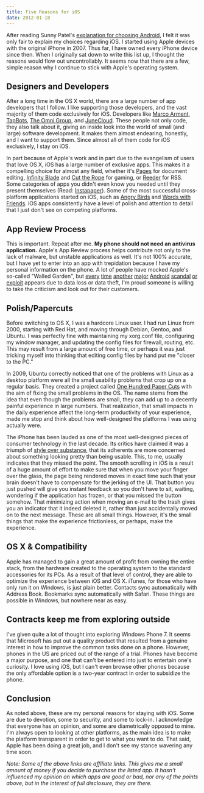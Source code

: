 ```yaml
---
title: Five Reasons for iOS
date: 2012-01-18
---
```


After reading Sunny Patel's [explanation for choosing Android][1], I felt it was only fair to explain my choices regarding iOS.  I started using Apple devices with the original iPhone in 2007.  Thus far, I have owned every iPhone device since then.  When I originally sat down to write this list up, I thought the reasons would flow out uncontrollably.  It seems now that there are a few, simple reason why I continue to stick with Apple's operating system.

## Designers and Developers
After a long time in the OS X world, there are a large number of app developers that I follow.  I like supporting those developers, and the vast majority of them code exclusively for iOS.  Developers like [Marco Arment][2], [TapBots][3], [The Omni Group][4], and [JuneCloud][5].  These people not only code, they also talk about it, giving an inside look into the world of small (and large) software development.  It makes them almost endearing, honestly, and I want to support them.  Since almost all of them code for iOS exclusively, I stay on iOS.

In part because of Apple's work and in part due to the evangelism of users that love OS X, iOS has a large number of exclusive apps.  This makes it a compelling choice for almost any field, whether it's [Pages][pages] for document editing, [Infinity Blade][ib] and [Cut the Rope][ctr] for gaming, or [Reeder][reeder] for RSS.  Some categories of apps you didn't even know you needed until they present themselves (Read: [Instapaper][instapaper]).  Some of the most successful cross-platform applications started on iOS, such as [Angry Birds][angry_birds] and [Words with Friends][words_with_friends].  iOS apps consistently have a level of polish and attention to detail that I just don't see on competing platforms.

## App Review Process
This is important.  Repeat after me.  **My phone should not need an antivirus application.**  Apple's App Review process helps contribute not only to the lack of malware, but unstable applications as well.  It's not 100% accurate, but I have yet to enter into an app with trepidation because I have my personal information on the phone.  A lot of people have mocked Apple's so-called "Walled Garden", but [every][vir1] [time][vir2] [another][vir3] [major][vir4] [Android][vir5] [scandal][vir6] [or][vir7] [exploit][vir8] appears due to data loss or data theft, I'm proud someone is willing to take the criticism and look out for their customers.

## Polish/Papercuts
Before switching to OS X, I was a hardcore Linux user.  I had run Linux from 2000, starting with Red Hat, and moving through Debian, Gentoo, and Ubuntu.  I was perfectly fine with maintaining my xorg.conf file, configuring my window manager, and updating the config files for firewall, routing, etc.  This may result from a large amount of free time, or perhaps it was just tricking myself into thinking that editing config files by hand put me "closer to the PC."

In 2009, Ubuntu correctly noticed that one of the problems with Linux as a desktop platform were all the small usability problems that crop up on a regular basis.  They created a project called [One Hundred Paper Cuts][100paper] with the aim of fixing the small problems in the OS.  The name stems from the idea that even though the problems are small, they can add up to a decently painful experience in large numbers.  That realization, that small impacts in the daily experience affect the long-term productivity of your experience, made me stop and think about how well-designed the platforms I was using actually were.

The iPhone has been lauded as one of the most well-designed pieces of consumer technology in the last decade.  Its critics have claimed it was a triumph of [style over substance][style], that its adherents are more concerned about something looking pretty than being usable.  This, to me, usually indicates that they missed the point.  The smooth scrolling in iOS is a result of a huge amount of effort to make sure that when you move your finger over the glass, the page being rendered moves in exact time such that your brain doesn't have to compensate for the jerking of the UI.  That button you just pushed will give you instant feedback so you don't have to sit, waiting, wondering if the application has frozen, or that you missed the button somehow.  That minimizing action when moving an e-mail to the trash gives you an indicator that it indeed deleted it, rather than just accidentally moved on to the next message.  These are all small things.  However, it's the small things that make the experience frictionless, or perhaps, make the experience.

## OS X & Compatibility
Apple has managed to gain a great amount of profit from owning the entire stack, from the hardware created to the operating system to the standard accessories for its PCs.  As a result of that level of control, they are able to optimize the experience between iOS and OS X.  iTunes, for those who have only run it on Windows, is just plain better.  Contacts sync automatically with Address Book.  Bookmarks sync automatically with Safari.  These things are possible in Windows, but nowhere near as easy.

## Contracts keep me from exploring outside
I've given quite a lot of thought into exploring Windows Phone 7.  It seems that Microsoft has put out a quality product that resulted from a genuine interest in how to improve the common tasks done on a phone.  However, phones in the US are priced out of the range of a trial.  Phones have become a major purpose, and one that can't be entered into just to entertain one's curiosity.  I love using iOS, but I can't even browse other phones because the only affordable option is a two-year contract in order to subsidize the phone.

## Conclusion
As noted above, these are my personal reasons for staying with iOS.  Some are due to devotion, some to security, and some to lock-in.  I acknowledge that everyone has an opinion, and some are diametrically opposed to mine.  I'm always open to looking at other platforms, as the main idea is to make the platform transparent in order to get to what you want to do. That said, Apple has been doing a great job, and I don't see my stance wavering any time soon.


*Note: Some of the above links are affiliate links.  This gives me a small amount of money if you decide to purchase the listed app.  It hasn't influenced my opinion on which apps are good or bad, nor any of the points above, but in the interest of full disclosure, they are there.*

[1]: http://srpatel03.appspot.com/android_article.html
[2]: http://www.marco.org/
[3]: http://tapbots.com/
[4]: http://www.omnigroup.com/
[5]: http://junecloud.com/

[instapaper]: http://itunes.apple.com/us/app/instapaper/id288545208?mt=8&partnerId=30&siteID=wgU5kIMCq5c
[pages]: http://itunes.apple.com/us/app/pages/id361309726?mt=8&partnerId=30&siteID=wgU5kIMCq5c
[ib]: http://itunes.apple.com/us/app/infinity-blade/id387428400?mt=8
[ctr]: http://itunes.apple.com/us/app/cut-the-rope/id380293530?mt=8&partnerId=30&siteID=wgU5kIMCq5c
[reeder]: http://itunes.apple.com/us/app/reeder/id325502379?mt=8&partnerId=30&siteID=wgU5kIMCq5c
[angry_birds]: http://itunes.apple.com/us/app/angry-birds/id343200656?mt=8&partnerId=30&siteID=wgU5kIMCq5c
[words_with_friends]: http://itunes.apple.com/us/app/words-with-friends/id322852954?mt=8&partnerId=30&siteID=wgU5kIMCq5c

[vir1]: http://www.symantec.com/security_response/writeup.jsp?docid=2011-101105-0518-99
[vir2]: http://infinitytechnologiesinc.com/resources/whitepapers/android-big-bullseye-mobile-malware/
[vir3]: http://www.mcafee.com/threat-intelligence/malware/default.aspx?id=539682
[vir4]: http://www.symantec.com/security_response/writeup.jsp?docid=2011-072806-2905-99
[vir5]: http://www.symantec.com/security_response/writeup.jsp?docid=2011-072714-3613-99
[vir6]: http://www.symantec.com/security_response/writeup.jsp?docid=2011-090110-3712-99
[vir7]: http://www.symantec.com/security_response/writeup.jsp?docid=2011-010111-5403-99
[vir8]: http://www.symantec.com/security_response/writeup.jsp?docid=2010-081100-1646-99
[100paper]: https://launchpad.net/hundredpapercuts
[style]: http://daringfireball.net/linked/2011/10/25/fry
